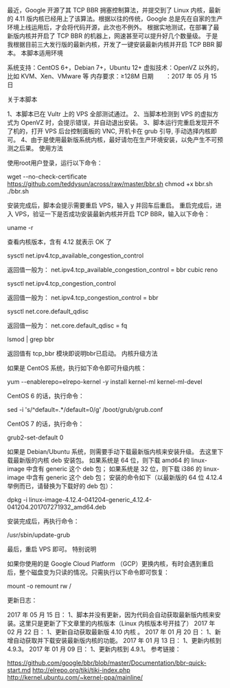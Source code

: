 最近，Google 开源了其 TCP BBR 拥塞控制算法，并提交到了 Linux 内核，最新的 4.11 版内核已经用上了该算法。根据以往的传统，Google 总是先在自家的生产环境上线运用后，才会将代码开源，此次也不例外。
根据实地测试，在部署了最新版内核并开启了 TCP BBR 的机器上，网速甚至可以提升好几个数量级。
于是我根据目前三大发行版的最新内核，开发了一键安装最新内核并开启 TCP BBR 脚本。
本脚本适用环境

系统支持：CentOS 6+，Debian 7+，Ubuntu 12+
虚拟技术：OpenVZ 以外的，比如 KVM、Xen、VMware 等
内存要求：≥128M
日期　　：2017 年 05 月 15 日

关于本脚本

1、本脚本已在 Vultr 上的 VPS 全部测试通过。
2、当脚本检测到 VPS 的虚拟方式为 OpenVZ 时，会提示错误，并自动退出安装。
3、脚本运行完重启发现开不了机的，打开 VPS 后台控制面板的 VNC, 开机卡在 grub 引导, 手动选择内核即可。
4、由于是使用最新版系统内核，最好请勿在生产环境安装，以免产生不可预测之后果。
使用方法

使用root用户登录，运行以下命令：

wget --no-check-certificate https://github.com/teddysun/across/raw/master/bbr.sh
chmod +x bbr.sh
./bbr.sh

安装完成后，脚本会提示需要重启 VPS，输入 y 并回车后重启。
重启完成后，进入 VPS，验证一下是否成功安装最新内核并开启 TCP BBR，输入以下命令：

uname -r

查看内核版本，含有 4.12 就表示 OK 了

sysctl net.ipv4.tcp_available_congestion_control

返回值一般为：
net.ipv4.tcp_available_congestion_control = bbr cubic reno

sysctl net.ipv4.tcp_congestion_control

返回值一般为：
net.ipv4.tcp_congestion_control = bbr

sysctl net.core.default_qdisc

返回值一般为：
net.core.default_qdisc = fq

lsmod | grep bbr

返回值有 tcp_bbr 模块即说明bbr已启动。
内核升级方法

如果是 CentOS 系统，执行如下命令即可升级内核：

yum --enablerepo=elrepo-kernel -y install kernel-ml kernel-ml-devel

CentOS 6 的话，执行命令：

sed -i 's/^default=.*/default=0/g' /boot/grub/grub.conf

CentOS 7 的话，执行命令：

grub2-set-default 0

如果是 Debian/Ubuntu 系统，则需要手动下载最新版内核来安装升级。
去这里下载最新版的内核 deb 安装包。
如果系统是 64 位，则下载 amd64 的 linux-image 中含有 generic 这个 deb 包；
如果系统是 32 位，则下载 i386 的 linux-image 中含有 generic 这个 deb 包；
安装的命令如下（以最新版的 64 位 4.12.4 举例而已，请替换为下载好的 deb 包）：

dpkg -i linux-image-4.12.4-041204-generic_4.12.4-041204.201707271932_amd64.deb

安装完成后，再执行命令：

/usr/sbin/update-grub

最后，重启 VPS 即可。
特别说明

如果你使用的是 Google Cloud Platform （GCP）更换内核，有时会遇到重启后，整个磁盘变为只读的情况。只需执行以下命令即可恢复：

mount -o remount rw /

更新日志：

2017 年 05 月 15 日：
1、脚本并没有更新，因为代码会自动获取最新版内核来安装。这里只是更新了下文章里的内核版本（Linux 内核版本号开挂了）
2017 年 02 月 22 日：
1、更新自动获取最新版 4.10 内核 。
2017 年 01 月 20 日：
1、新增自动获取并下载安装最新版内核的功能。
2017 年 01 月 13 日：
1、更新内核到 4.9.3。
2017 年 01 月 09 日：
1、更新内核到 4.9.1。
参考链接：

https://github.com/google/bbr/blob/master/Documentation/bbr-quick-start.md
http://elrepo.org/tiki/tiki-index.php
http://kernel.ubuntu.com/~kernel-ppa/mainline/
